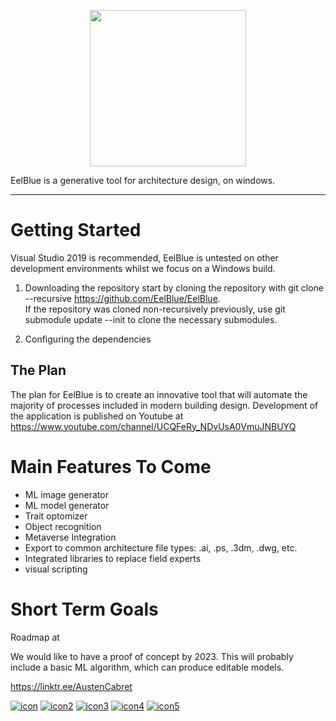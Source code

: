 <p align="center">
  <img width="250" src="https://user-images.githubusercontent.com/85384584/129927770-c435b297-b794-4f83-9c1b-3c667d378583.png">
</p>  

 
EelBlue is a generative tool for architecture design, on windows.  

---
# Getting Started  
Visual Studio 2019 is recommended, EelBlue is untested on other development environments whilst we focus on a Windows build.
1. Downloading the repository
start by cloning the repository with git clone --recursive https://github.com/EelBlue/EelBlue.  
If the repository was cloned non-recursively previously, use git submodule update --init to clone the necessary submodules.

2. Configuring the dependencies

## The Plan  
The plan for EelBlue is to create an innovative tool that will automate the majority of processes included in modern building design. Development of the application is published on Youtube at https://www.youtube.com/channel/UCQFeRy_NDvUsA0VmuJNBUYQ

# Main Features To Come  
* ML image generator
* ML model generator
* Trait optomizer
* Object recognition
* Metaverse Integration
* Export to common architecture file types: .ai, .ps, .3dm, .dwg, etc.
* Integrated libraries to replace field experts
* visual scripting

# Short Term Goals  
Roadmap at   

We would like to have a proof of concept by 2023. This will probably include a basic ML algorithm, which can produce editable models.

<https://linktr.ee/AustenCabret>

[![icon](https://user-images.githubusercontent.com/85384584/130401686-9298ca76-0d3d-4525-9f53-05bab17d96f4.png)](https://discord.gg/7ptePN8QAe)
[![icon2](https://user-images.githubusercontent.com/85384584/130402057-9376bb20-5e19-4840-ae65-d491ffd37f39.png)](https://www.instagram.com/eelblueai/)
[![icon3](https://user-images.githubusercontent.com/85384584/130402085-1cfe4834-7be6-4309-8c60-8578fb648925.png)](https://www.twitch.tv/eelblue)
[![icon4](https://user-images.githubusercontent.com/85384584/130402116-1a229e41-2a75-4893-b842-aab16f44aa74.png)](https://twitter.com/EelBlueAI)
[![icon5](https://user-images.githubusercontent.com/85384584/130402140-a5fea54d-4be6-434f-bb5b-40b8bda4c1e8.png)](https://www.youtube.com/channel/UCQFeRy_NDvUsA0VmuJNBUYQ)







